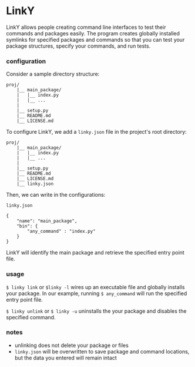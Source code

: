 # LinkY

LinkY allows people creating command line interfaces to test their commands and packages
easily. The program creates globally installed symlinks for specified packages and
commands so that you can test your package structures, specify your commands, and run tests.

### configuration
Consider a sample directory structure:

    proj/
        |__ main_package/
        |   |__ index.py
        |   |__ ...
        |
        |__ setup.py
        |__ README.md
        |__ LICENSE.md
        
To configure LinkY, we add a `linky.json` file in the project's root directory:

    proj/
        |__ main_package/
        |   |__ index.py
        |   |__ ...
        |
        |__ setup.py
        |__ README.md
        |__ LICENSE.md
        |__ linky.json
        
Then, we can write in the configurations:
        
    linky.json
    
    {
        "name": "main_package",
        "bin": {
            "any_command" : "index.py"
        }
    }
    
LinkY will identify the main package and retrieve the specified entry point file.

### usage
`$ linky link` or `$linky -l` wires up an executable file and globally installs your package. In our example, running
`$ any_command` will run the specified entry point file.

`$ linky unlink` or `$ linky -u` uninstalls the your package and disables the specified command.

### notes
- unlinking does not delete your package or files
- `linky.json` will be overwritten to save package and command locations, but the data you entered will remain intact